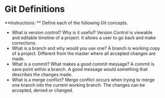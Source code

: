 # Git Definitions

**Instructions: ** Define each of the following Git concepts.

* What is version control?  Why is it useful?
    Version Control is viewable and editable timeline of a project. It allows a user to go back and make corrections.
* What is a branch and why would you use one?
    A branch is working copy of a project. Different from the master where all accepted changes are made.
* What is a commit? What makes a good commit message?
    A commit is save point within a branch. A good message would something that describes the changes made.
* What is a merge conflict?
    Merge conflict occurs when trying to merge one branch into the current working branch. The changes can be accepted, denied or changed.